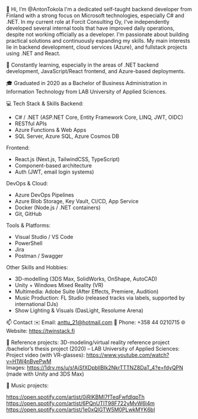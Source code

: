 👋 Hi, I’m @AntonTokola
I'm a dedicated self-taught backend developer from Finland with a strong focus on Microsoft technologies, especially C# and .NET. 
In my current role at Forcit Consulting Oy, I've independently developed several internal tools that have improved daily operations, despite not working officially as a developer.
I'm passionate about building practical solutions and continuously expanding my skills. My main interests lie in backend development, cloud services (Azure), and fullstack projects using .NET and React.

🧠 Constantly learning, especially in the areas of .NET backend development, JavaScript/React frontend, and Azure-based deployments.

🎓 Graduated in 2020 as a Bachelor of Business Administration in Information Technology from LAB University of Applied Sciences.


💻 Tech Stack & Skills
Backend:
- C# / .NET (ASP.NET Core, Entity Framework Core, LINQ, JWT, OIDC)
- RESTful APIs
- Azure Functions & Web Apps
- SQL Server, Azure SQL, Azure Cosmos DB

Frontend:
- React.js (Next.js, TailwindCSS, TypeScript)
- Component-based architecture
- Auth (JWT, email login systems)

DevOps & Cloud:
- Azure DevOps Pipelines
- Azure Blob Storage, Key Vault, CI/CD, App Service
- Docker (Node.js / .NET containers)
- Git, GitHub

Tools & Platforms:
- Visual Studio / VS Code
- PowerShell
- Jira
- Postman / Swagger

Other Skills and Hobbies:
- 3D-modelling (3DS Max, SolidWorks, OnShape, AutoCAD)
- Unity + Windows Mixed Reality (VR)
- Multimedia: Adobe Suite (After Effects, Premiere, Audition)
- Music Production: FL Studio (released tracks via labels, supported by international DJs)
- Show Lighting & Visuals (DasLight, Resolume Arena)

📫 Contact
✉️ Email: anttu_21@hotmail.com
📱 Phone: +358 44 0210715
🌐 Website: https://twinstack.fi

🌱 Reference projects:
3D-modeling/virtual reality reference project /bachelor’s thesis project (2020) – LAB University of Applied Sciences:  
Project video (with VR-glasses): https://www.youtube.com/watch?v=H1W4nByePwM  
Images: https://1drv.ms/u/s!AiSfXDpbllBIk2NkrTTTNZ8DaT_4?e=fdyQPN  
(made with Unity and 3DS Max)

👀 Music projects:

https://open.spotify.com/artist/0iRIKBMI7fTeqFwfdlqpTh  
https://open.spotify.com/artist/6PQnUTlT98F722yMvW6l4m  
https://open.spotify.com/artist/1e0xQlGTW5M0PLwkMYK6bI
